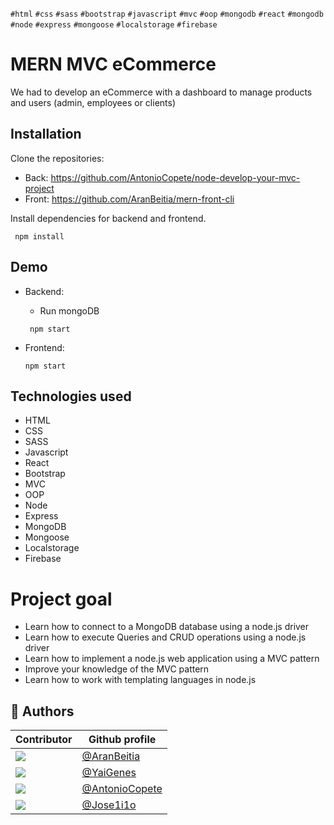 `#html` `#css` `#sass` `#bootstrap` `#javascript` `#mvc` `#oop` `#mongodb` `#react`
`#mongodb` `#node` `#express` `#mongoose` `#localstorage` `#firebase`

# MERN MVC eCommerce

We had to develop an eCommerce with a dashboard to manage products and users 
(admin, employees or clients)
## Installation

Clone the repositories:

- Back: https://github.com/AntonioCopete/node-develop-your-mvc-project
- Front: https://github.com/AranBeitia/mern-front-cli
 
Install dependencies for backend and frontend.
 ```http
  npm install
```
## Demo

- Backend:
     - Run mongoDB
    ```http
     npm start
     ```

- Frontend:
    ```http
    npm start
    ```
  
## Technologies used

- HTML
- CSS
- SASS
- Javascript
- React
- Bootstrap
- MVC
- OOP
- Node
- Express
- MongoDB
- Mongoose
- Localstorage
- Firebase

  
# Project goal
- Learn how to connect to a MongoDB database using a node.js driver
- Learn how to execute Queries and CRUD operations using a node.js driver
- Learn how to implement a node.js web application using a MVC pattern
- Improve your knowledge of the MVC pattern
- Learn how to work with templating languages in node.js

## 🔗 Authors
| Contributor | Github profile
| ------------------------| -----------------------------------------------------------------------|
| [![](https://avatars2.githubusercontent.com/u/12766483?s=90&v=4)](https://github.com/aranbeitia) | [@AranBeitia](https://www.github.com/AranBeitia) |
| [![](https://avatars2.githubusercontent.com/u/80582545?s=90&v=4)](https://github.com/YaiGenes)|[@YaiGenes](https://github.com/YaiGenes) |
| [![](https://avatars2.githubusercontent.com/u/85640830?s=90&v=4)](https://github.com/AntonioCopete)|[@AntonioCopete](https://github.com/AntonioCopete) |
| [![](https://avatars.githubusercontent.com/u/78234738?s=90&v=4)](https://github.com/Jose1i1o)|[@Jose1i1o](https://github.com/Jose1i1o) |
